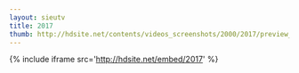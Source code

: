 ```yaml
---
layout: sieutv
title: 2017
thumb: http://hdsite.net/contents/videos_screenshots/2000/2017/preview_360p.mp4.jpg
---
```

{% include iframe src='http://hdsite.net/embed/2017' %}
 
